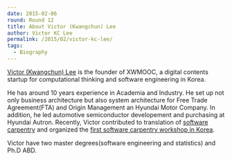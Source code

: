 ```yaml
---
date: 2015-02-06
round: Round 12
title: About Victor (Kwangchun) Lee
author: Victor KC Lee
permalink: /2015/02/victor-kc-lee/
tags:
  - Biography
---
```

[Victor (Kwangchun) Lee](http://wiki.xwmooc.net) is the founder of XWMOOC, a digital contents startup for computational thinking and software engineering in Korea.  

He has around 10 years experience in Academia and Industry. He set up not only business architecture but also system architecture for Free Trade Agreement(FTA) and Origin Management an Hyundai Motor Company. In addition, he led automotive semiconductor developement and purchasing at Hyundai Autron. 
Recently, Victor contributed to translation of [software carpentry](http://software-carpentry.org/blog/2014/11/korean-translation.html) and organized the [first software carpentry workshop in Korea](http://statkclee.github.io/2015-02-25-seoul/).  

Victor have two master degrees(software engineering and statistics) and Ph.D ABD.

